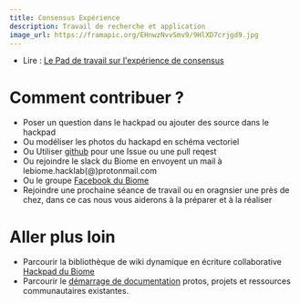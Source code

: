 ```yaml
---
title: Consensus Expérience
description: Travail de recherche et application
image_url: https://framapic.org/EHnwzNvvSmv9/9HlXD7crjgd9.jpg
---
```


- Lire : [Le Pad de travail sur l'expérience de consensus](https://hackpad.com/Consensus-exprience-aJFKkC9EGAv)

# Comment contribuer ?

- Poser un question dans le hackpad ou ajouter des source dans le hackpad
- Ou modéliser les photos du hackapd en schéma vectoriel
- Ou Utiliser [github](https://github.com/LeBiome/gouvernance) pour une Issue ou une pull reqest 
- Ou rejoindre le slack du Biome en envoyent un mail à lebiome.hacklab(@)protonmail.com
- Ou le groupe [Facebook du Biome](https://www.facebook.com/groups/BioMakers)
- Rejoindre une prochaine séance de travail ou en oragnsier une près de chez, dans ce cas nous vous aiderons à la préparer et à la réaliser

# Aller plus loin

- Parcourir la bibliothèque de wiki dynamique en écriture collaborative [Hackpad du Biome](https://hackpad.com/collection/w69y2zwP9It)
- Parcourir le [démarrage de documentation](https://lebiome.github.io/) protos, projets et ressources communautaires existantes.
